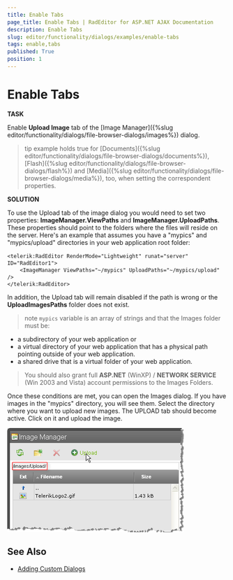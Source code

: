 ```yaml
---
title: Enable Tabs
page_title: Enable Tabs | RadEditor for ASP.NET AJAX Documentation
description: Enable Tabs
slug: editor/functionality/dialogs/examples/enable-tabs
tags: enable,tabs
published: True
position: 1
---
```


# Enable Tabs

**TASK**

Enable **Upload Image** tab of the [Image Manager]({%slug editor/functionality/dialogs/file-browser-dialogs/images%}) dialog.

>tip example holds true for [Documents]({%slug editor/functionality/dialogs/file-browser-dialogs/documents%}), [Flash]({%slug editor/functionality/dialogs/file-browser-dialogs/flash%}) and [Media]({%slug editor/functionality/dialogs/file-browser-dialogs/media%}), too, when setting the correspondent properties.

**SOLUTION**

To use the Upload tab of the image dialog you would need to set two properties: **ImageManager.ViewPaths** and **ImageManager.UploadPaths**. These properties should point to the folders where the files will reside on the server. Here's an example that assumes you have a "mypics" and "mypics/upload" directories in your web application root folder:

````ASP.NET
<telerik:RadEditor RenderMode="Lightweight" runat="server" ID="RadEditor1">
	<ImageManager ViewPaths="~/mypics" UploadPaths="~/mypics/upload" />
</telerik:RadEditor>
````

In addition, the Upload tab will remain disabled if the path is wrong or the **UploadImagesPaths** folder does not exist.

>note `mypics` variable is an array of strings and that the Images folder must be:
>
* a subdirectory of your web application or
* a virtual directory of your web application that has a physical path pointing outside of your web application.
* a shared drive that is a virtual folder of your web application.
>
>You should also grant full **ASP.NET** (WinXP) / **NETWORK SERVICE** (Win 2003 and Vista) account permissions to the Images Folders.
>

Once these conditions are met, you can open the Images dialog. If you have images in the "mypics" directory, you will see them. Select the directory where you want to upload new images. The UPLOAD tab should become active. Click on it and upload the image.

![](images/editor-imagemanager001.png)

## See Also

 * [Adding Custom Dialogs](http://demos.telerik.com/aspnet/prometheus/Editor/Examples/CustomDialogs/DefaultCS.aspx)
